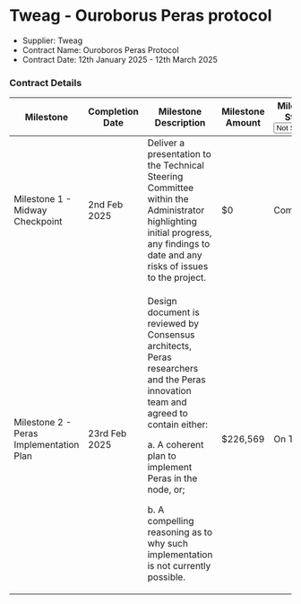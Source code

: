 # Tweag - Ouroborus Peras protocol

* Supplier: Tweag
* Contract Name: Ouroboros Peras Protocol
* Contract Date: 12th January 2025 - 12th March 2025

### Contract Details

<table data-full-width="true"><thead><tr><th width="152">Milestone</th><th width="158">Completion Date</th><th width="326">Milestone Description</th><th>Milestone Amount</th><th width="160">Milestone Status<select><option value="tuQZQU0qZdoU" label="Not Started" color="blue"></option><option value="egD9AGmh1U3S" label="On Track" color="blue"></option><option value="Re3cd2eP2WaH" label="Complete" color="blue"></option><option value="bEAnsa2nIuMk" label="Delayed" color="blue"></option></select></th><th width="165.77783203125">MAF</th></tr></thead><tbody><tr><td>Milestone 1 - Midway Checkpoint</td><td>2nd Feb 2025</td><td>Deliver a presentation to the Technical Steering Committee within the Administrator highlighting initial progress, any findings to date and any risks of issues to the project.</td><td>$0</td><td><span data-option="Re3cd2eP2WaH">Complete</span></td><td>No MAF required, presentation successfully delivered to the TSC on 5th Feb 2025</td></tr><tr><td>Milestone 2 - Peras Implementation Plan</td><td>23rd Feb 2025</td><td><p>Design document is reviewed by Consensus architects, Peras researchers and the Peras innovation team and agreed to contain either: </p><p></p><p>   a. A coherent plan to implement Peras in the node, or;</p><p></p><p>   b. A compelling reasoning as to why such implementation is not currently possible.</p></td><td>$226,569</td><td><span data-option="egD9AGmh1U3S">On Track</span></td><td></td></tr></tbody></table>

